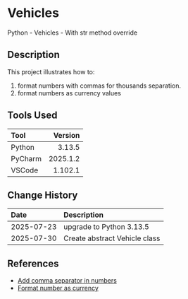 # Vehicles
 Python - Vehicles - With str method override
## Description
This project illustrates how to:
1. format numbers with commas for thousands separation.
1. format numbers as currency values

## Tools Used

| Tool     |  Version |
|:---------|---------:|
| Python   |   3.13.5 |
| PyCharm  | 2025.1.2 |
| VSCode   |  1.102.1 |

## Change History

| Date       | Description                   |
|:-----------|:------------------------------|
| 2025-07-23 | upgrade to Python 3.13.5      |
| 2025-07-30 | Create abstract Vehicle class |

## References
* [Add comma separator in numbers](https://www.tutorialstonight.com/python-number-format#comma-separator)
* [Format number as currency](https://www.tutorialstonight.com/python-number-format#format-currency)